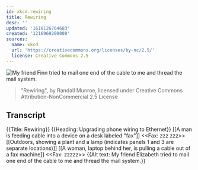 ```yaml
---
id: xkcd.rewiring
title: Rewiring
desc: ''
updated: '1616126764683'
created: '1216969200000'
sources:
  name: xkcd
  url: 'https://creativecommons.org/licenses/by-nc/2.5/'
  license: Creative Commons 2.5
---
```

![My friend Finn tried to mail one end of the cable to me and thread the mail system.](https://imgs.xkcd.com/comics/rewiring.png)
> "Rewiring", by Randall Munroe, licensed under Creative Commons Attribution-NonCommercial 2.5 License

## Transcript
{{Title: Rewiring}}
{{Heading: Upgrading phone wiring to Ethernet}}
[[A man is feeding cable into a device on a desk labeled "fax"]]
<<Fax: zzz zzz>>
[[Outdoors, showing a plant and a lamp (indicates panels 1 and 3 are separate locations)]]
[[A woman, laptop behind her, is pulling a cable out of a fax machine]]
<<Fax: zzzzz>>
{{Alt text: My friend Elizabeth tried to mail one end of the cable to me and thread the mail system.}}
